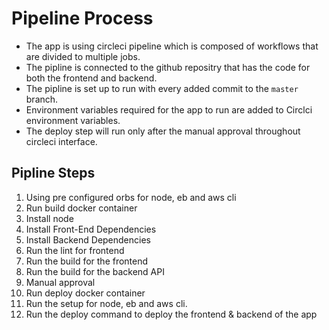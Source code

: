 # Pipeline Process

- The app is using circleci pipeline which is composed of workflows that are divided to multiple jobs.
- The pipline is connected to the github repositry that has the code for both the frontend and backend.
- The pipline is set up to run with every added commit to the `master` branch.
- Environment variables required for the app to run are added to Circlci environment variables.
- The deploy step will run only after the manual approval throughout circleci interface.

## Pipline Steps

1. Using pre configured orbs for node, eb and aws cli
2. Run build docker container
3. Install node
4. Install Front-End Dependencies
5. Install Backend Dependencies
6. Run the lint for frontend
7. Run the build for the frontend
8. Run the build for the backend API
9. Manual approval
10. Run deploy docker container
11. Run the setup for node, eb and aws cli.
12. Run the deploy command to deploy the frontend & backend of the app

